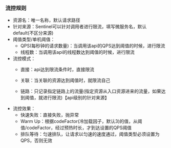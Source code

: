 ### 流控规则

- 资源名：唯一名称，默认请求路径
- 针对来源：Sentinel可以针对调用者进行限流，填写微服务名，默认default(不区分来源)
- 阈值类型/单机阈值：
    - QPS(每秒钟的请求数量)：当调用该api的QPS达到阈值的时候，进行限流
    - 线程数：当调用该api的线程数达到阈值的时候，进行限流
- 流控模式：
    - 直接：api达到限流条件时，直接限流
    
    - 关联：当关联的资源达到阈值时，就限流自己
    
    - 链路：只记录指定链路上的流量(指定资源从入口资源进来的流量，如果达到阈值，就进行限流)【api级别的针对来源】
- 流控效果：
    - 快速失败：直接失败，抛异常
    - Warm Up：根据codeFactor(冷加载因子，默认3)的值，从阈值/codeFactor，经过预热时长，才到达设置的QPS阈值
    - 排队等待：匀速排队，让请求以匀速的速度通过，阈值类型必须设置为QPS，否则无效
    